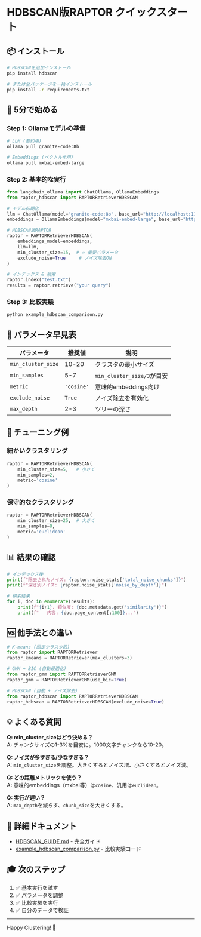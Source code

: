 # HDBSCAN版RAPTOR クイックスタート

## 📦 インストール

```bash
# HDBSCANを追加インストール
pip install hdbscan

# または全パッケージを一括インストール
pip install -r requirements.txt
```

## 🚀 5分で始める

### Step 1: Ollamaモデルの準備

```bash
# LLM (要約用)
ollama pull granite-code:8b

# Embeddings (ベクトル化用)
ollama pull mxbai-embed-large
```

### Step 2: 基本的な実行

```python
from langchain_ollama import ChatOllama, OllamaEmbeddings
from raptor_hdbscan import RAPTORRetrieverHDBSCAN

# モデル初期化
llm = ChatOllama(model="granite-code:8b", base_url="http://localhost:11434")
embeddings = OllamaEmbeddings(model="mxbai-embed-large", base_url="http://localhost:11434")

# HDBSCAN版RAPTOR
raptor = RAPTORRetrieverHDBSCAN(
    embeddings_model=embeddings,
    llm=llm,
    min_cluster_size=15,  # ⭐ 重要パラメータ
    exclude_noise=True     # ノイズ除去ON
)

# インデックス & 検索
raptor.index("test.txt")
results = raptor.retrieve("your query")
```

### Step 3: 比較実験

```bash
python example_hdbscan_comparison.py
```

## 🎯 パラメータ早見表

| パラメータ | 推奨値 | 説明 |
|-----------|--------|------|
| `min_cluster_size` | 10-20 | クラスタの最小サイズ |
| `min_samples` | 5-7 | `min_cluster_size/3`が目安 |
| `metric` | `'cosine'` | 意味的embeddings向け |
| `exclude_noise` | `True` | ノイズ除去を有効化 |
| `max_depth` | 2-3 | ツリーの深さ |

## 🔧 チューニング例

### 細かいクラスタリング

```python
raptor = RAPTORRetrieverHDBSCAN(
    min_cluster_size=5,   # 小さく
    min_samples=2,
    metric='cosine'
)
```

### 保守的なクラスタリング

```python
raptor = RAPTORRetrieverHDBSCAN(
    min_cluster_size=25,  # 大きく
    min_samples=8,
    metric='euclidean'
)
```

## 📊 結果の確認

```python
# インデックス後
print(f"除去されたノイズ: {raptor.noise_stats['total_noise_chunks']}")
print(f"深さ別ノイズ: {raptor.noise_stats['noise_by_depth']}")

# 検索結果
for i, doc in enumerate(results):
    print(f"{i+1}. 類似度: {doc.metadata.get('similarity')}")
    print(f"   内容: {doc.page_content[:100]}...")
```

## 🆚 他手法との違い

```python
# K-means (固定クラスタ数)
from raptor import RAPTORRetriever
raptor_kmeans = RAPTORRetriever(max_clusters=3)

# GMM + BIC (自動最適化)
from raptor_gmm import RAPTORRetrieverGMM
raptor_gmm = RAPTORRetrieverGMM(use_bic=True)

# HDBSCAN (自動 + ノイズ除去)
from raptor_hdbscan import RAPTORRetrieverHDBSCAN
raptor_hdbscan = RAPTORRetrieverHDBSCAN(exclude_noise=True)
```

## 💡 よくある質問

**Q: min_cluster_sizeはどう決める？**  
A: チャンクサイズの1-3%を目安に。1000文字チャンクなら10-20。

**Q: ノイズが多すぎる/少なすぎる？**  
A: `min_cluster_size`を調整。大きくするとノイズ増、小さくするとノイズ減。

**Q: どの距離メトリックを使う？**  
A: 意味的embeddings（mxbai等）は`cosine`、汎用は`euclidean`。

**Q: 実行が遅い？**  
A: `max_depth`を減らす、`chunk_size`を大きくする。

## 📖 詳細ドキュメント

- [HDBSCAN_GUIDE.md](HDBSCAN_GUIDE.md) - 完全ガイド
- [example_hdbscan_comparison.py](example_hdbscan_comparison.py) - 比較実験コード

## 🎓 次のステップ

1. ✅ 基本実行を試す
2. ✅ パラメータを調整
3. ✅ 比較実験を実行
4. ✅ 自分のデータで検証

---

Happy Clustering! 🚀
